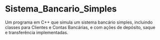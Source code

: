 # Sistema_Bancario_Simples
Um programa em C++ que simula um sistema bancário simples, incluindo classes para Clientes e Contas Bancárias, e com ações de depósito, saque e transferência implementadas.
